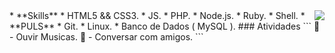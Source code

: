 <img align="right" src="https://github-readme-stats.vercel.app/api/top-langs/?username=Alexsander-FS&layout=compact&theme=graywhite" />

<!-----------------------------------------------------------------------------------------------------------------------------------!>

* **Skills**

   * HTML5 && CSS3.
   * JS.
   * PHP.
   * Node.js.
   * Ruby.
   * Shell.
 
 * **PULS**
 
    * Git.
    * Linux.
    * Banco de Dados ( MySQL ).
 
### Atividades
```
🎵 - Ouvir Musicas.
💬 - Conversar com amigos.
```
